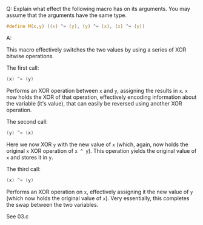 Q: Explain what effect the following macro has on its arguments. You may assume
that the arguments have the same type.

```c
#define M(x,y) ((x) ^= (y), (y) ^= (x), (x) ^= (y))
```

A:

This macro effectively switches the two values by using a series of XOR bitwise
operations.

The first call:

```c
(x) ^= (y)
```

Performs an XOR operation between `x` and `y`, assigning the results in `x`. `x`
now holds the XOR of that operation, effectively encoding information about the
variable (it's value), that can easily be reversed using another XOR operation.

The second call:

```c
(y) ^= (x)
```

Here we now XOR `y` with the new value of `x` (which, again, now holds the
original `x` XOR operation of `x ^ y`). This operation yields the original value
of `x` and stores it in `y`.

The third call:

```c
(x) ^= (y)
```

Performs an XOR operation on `x`, effectively assigning it the new value of `y`
(which now holds the original value of `x`). Very essentially, this completes
the swap between the two variables.

See 03.c
